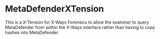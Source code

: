 # MetaDefenderXTension

This is a X-Tension for X-Ways Forensics to allow the examiner to query MetaDefender
from within the X-Ways interface rather than having to copy hashes into 
MetaDefender.